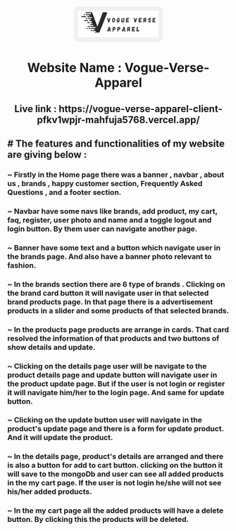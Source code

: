 <div align="center">
  <img style="background-color: #f0f0f0; padding: 10px; border-radius: 10px" height="60" src='./src/assets/logoName.png'>
  <h1>Website Name : Vogue-Verse-Apparel</h1>
  <h2>Live link : https://vogue-verse-apparel-client-pfkv1wpjr-mahfuja5768.vercel.app/</h2>
</div>

## # The features and functionalities  of my website are giving below :

### ~ Firstly in the Home page there was a banner , navbar , about us , brands , happy customer section, Frequently Asked Questions , and a footer section. 

### ~ Navbar have some navs like brands, add product, my cart, faq, register, user photo and name and a toggle logout and login button. By them user can navigate another page. 

### ~ Banner have some text and a button which navigate user in the brands page. And also have a banner photo relevant to fashion.


### ~ In the brands section there are 6 type of brands . Clicking on the brand card button it will navigate user in that selected brand products page. In that page there is a advertisement products in a slider and some products of that selected brands.


### ~ In the products page products are arrange in cards. That card resolved the information of that products and two buttons of show details and update.

### ~ Clicking on the details page user will be navigate to the product details page and update button will navigate user in the product update page. But if the user is not login or register it will navigate him/her to the login page. And same for update button.

### ~ Clicking on the update button user will navigate in the product's update page and there is a form for update product. And it will update the product.


### ~ In the details page, product's details are arranged and there is also a button for add to cart button. clicking on the button it will save to the mongoDb and user can see all added products in the my cart page. If the user is not login he/she will not see his/her added products.



### ~ In the my cart page all the added products will have a delete button. By clicking this the products will be deleted.


